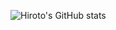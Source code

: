 ![Hiroto's GitHub stats](https://github-readme-stats.vercel.app/api?username=anuraghazra&show_icons=true&theme=radical)
